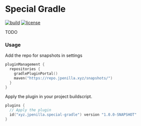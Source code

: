 # Special Gradle

[![build](https://img.shields.io/github/checks-status/jpenilla/special-gradle/master?label=build)](https://github.com/jpenilla/special-gradle/actions) [![license](https://img.shields.io/badge/license-Apache--2.0-blue)](LICENSE)

TODO

### Usage

Add the repo for snapshots in settings

```kotlin
pluginManagement {
  repositories {
    gradlePluginPortal()
    maven("https://repo.jpenilla.xyz/snapshots/")
  }
}
```

Apply the plugin in your project buildscript.

```kotlin
plugins {
  // Apply the plugin
  id("xyz.jpenilla.special-gradle") version "1.0.0-SNAPSHOT"
}
```
